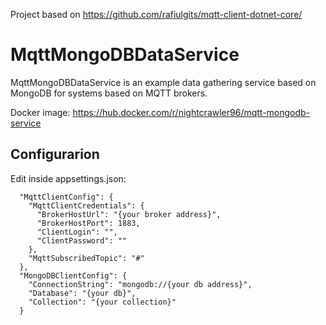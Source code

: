 Project based on https://github.com/rafiulgits/mqtt-client-dotnet-core/

# MqttMongoDBDataService

MqttMongoDBDataService is an example data gathering service based on MongoDB for systems based on MQTT brokers.

Docker image: https://hub.docker.com/r/nightcrawler96/mqtt-mongodb-service

## Configurarion

Edit inside appsettings.json:

      "MqttClientConfig": {
        "MqttClientCredentials": {
          "BrokerHostUrl": "{your broker address}",
          "BrokerHostPort": 1883,
          "ClientLogin": "",
          "ClientPassword": ""
        },
        "MqttSubscribedTopic": "#"
      },
      "MongoDBClientConfig": {
        "ConnectionString": "mongodb://{your db address}",
        "Database": "{your db}",
        "Collection": "{your collection}"
      }
      
